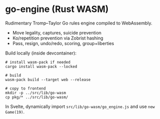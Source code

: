 # go-engine (Rust WASM)

Rudimentary Tromp–Taylor Go rules engine compiled to WebAssembly.

- Move legality, captures, suicide prevention
- Ko/repetition prevention via Zobrist hashing
- Pass, resign, undo/redo, scoring, group+liberties

Build locally (inside devcontainer):

```
# install wasm-pack if needed
cargo install wasm-pack --locked

# build
wasm-pack build --target web --release

# copy to frontend
mkdir -p ../src/lib/go-wasm
cp pkg/* ../src/lib/go-wasm/
```

In Svelte, dynamically import `src/lib/go-wasm/go_engine.js` and use `new Game(19)`.

